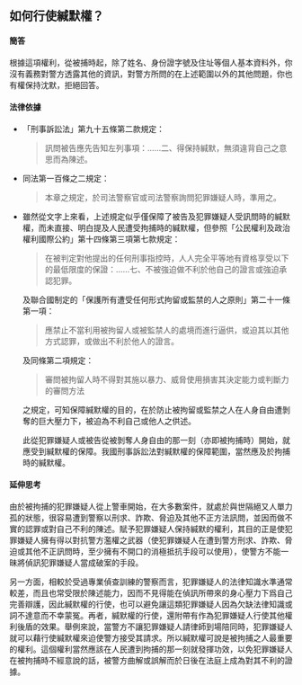 ## 如何行使緘默權？

#### 簡答

根據這項權利，從被捕時起，除了姓名、身份證字號及住址等個人基本資料外，你沒有義務對警方透露其他的資訊，對警方所問的在上述範圍以外的其他問題，你也有權保持沈默，拒絕回答。

#### 法律依據

* 「刑事訴訟法」第九十五條第二款規定：

   > 訊問被告應先告知左列事項：……二、得保持緘默，無須違背自己之意思而為陳述。

* 同法第一百條之二規定：

   > 本章之規定，於司法警察官或司法警察詢問犯罪嫌疑人時，準用之。

* 雖然從文字上來看，上述規定似乎僅保障了被告及犯罪嫌疑人受訊問時的緘默權，而未直接、明白提及人民遭受拘捕時的緘默權，但參照「公民權利及政治權利國際公約」第十四條第三項第七款規定：

   > 在被判定對他提出的任何刑事指控時，人人完全平等地有資格享受以下的最低限度的保證：……七、不被強迫做不利於他自己的證言或強迫承認犯罪。

   及聯合國制定的「保護所有遭受任何形式拘留或監禁的人之原則」第二十一條第一項：

   > 應禁止不當利用被拘留人或被監禁人的處境而進行逼供，或迫其以其他方式認罪，或做出不利於他人的證言。

   及同條第二項規定：

   > 審問被拘留人時不得對其施以暴力、威脅使用損害其決定能力或判斷力的審問方法

   之規定，可知保障緘默權的目的，在於防止被拘留或監禁之人在人身自由遭剝奪的巨大壓力下，被迫為不利自己或他人之供述。

   此從犯罪嫌疑人或被告從被剝奪人身自由的那一刻（亦即被拘捕時）開始，就應受到緘默權的保障。我國刑事訴訟法對緘默權的保障範圍，當然應及於拘捕時的緘默權。

#### 延伸思考

由於被拘捕的犯罪嫌疑人從上警車開始，在大多數案件，就處於與世隔絕又人單力孤的狀態，很容易遭到警察以刑求、詐欺、脅迫及其他不正方法訊問，並因而做不實的認罪或對自己不利的陳述。賦予犯罪嫌疑人保持緘默的權利，其目的正是使犯罪嫌疑人擁有得以對抗警方濫權之武器（使犯罪嫌疑人在遭到警方刑求、詐欺、脅迫或其他不正訊問時，至少擁有不開口的消極抵抗手段可以使用），使警方不能一昧將偵訊犯罪嫌疑人當成破案的手段。

另一方面，相較於受過專業偵查訓練的警察而言，犯罪嫌疑人的法律知識水準通常較差，而且也常受限於陳述能力，因而不見得能在偵訊所帶來的身心壓力下爲自己完善辯護，因此緘默權的行使，也可以避免讓這類犯罪嫌疑人因為欠缺法律知識或詞不達意而不幸蒙冤。再者，緘默權的行使，還附帶有作為犯罪嫌疑人行使其他權利後盾的效果。舉例來說，當警方不讓犯罪嫌疑人請律師到場陪同時，犯罪嫌疑人就可以藉行使緘默權來迫使警方接受其請求。所以緘默權可說是被拘捕之人最重要的權利。這個權利當然應該在人民遭到拘捕的那一刻就發揮功效，以免犯罪嫌疑人在被拘捕時不經意說的話，被警方曲解或誤解而於日後在法庭上成為對其不利的證據。

